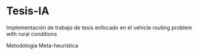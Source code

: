 # Tesis-IA
Implementación de trabajo de tesis enfocado en el vehicle routing problem with rural conditions

Metodologia Meta-heuristica
